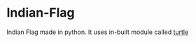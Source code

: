 # Indian-Flag
Indian Flag made in python.
It uses in-built module called <a href="https://docs.python.org/3/library/turtle.html">turtle<a>
